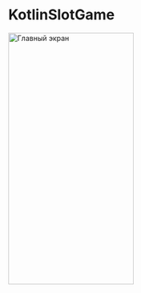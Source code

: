 # KotlinSlotGame
<image alt="Главный экран"
	title="Главный экран" width="250" height="500" src="/app/src/main/res/drawable/Screenshot.jpg">

